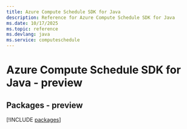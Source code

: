 ```yaml
---
title: Azure Compute Schedule SDK for Java
description: Reference for Azure Compute Schedule SDK for Java
ms.date: 10/17/2025
ms.topic: reference
ms.devlang: java
ms.service: computeschedule
---
```

# Azure Compute Schedule SDK for Java - preview
## Packages - preview
[!INCLUDE [packages](compute-schedule-index.md)]